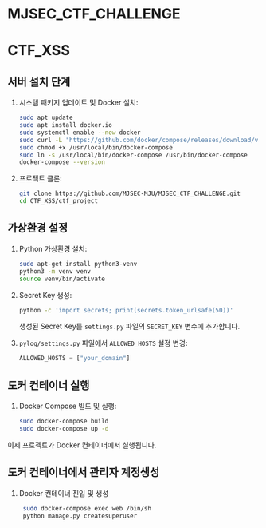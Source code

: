 # MJSEC_CTF_CHALLENGE

# CTF_XSS

## 서버 설치 단계
1. 시스템 패키지 업데이트 및 Docker 설치:
    ```sh
    sudo apt update
    sudo apt install docker.io
    sudo systemctl enable --now docker
    sudo curl -L "https://github.com/docker/compose/releases/download/v2.21.0/docker-compose-$(uname -s)-$(uname -m)" -o /usr/local/bin/docker-compose
    sudo chmod +x /usr/local/bin/docker-compose
    sudo ln -s /usr/local/bin/docker-compose /usr/bin/docker-compose
    docker-compose --version
    ```

2. 프로젝트 클론:
    ```sh
    git clone https://github.com/MJSEC-MJU/MJSEC_CTF_CHALLENGE.git
    cd CTF_XSS/ctf_project
    ```

## 가상환경 설정
1. Python 가상환경 설치:
    ```sh
    sudo apt-get install python3-venv
    python3 -m venv venv
    source venv/bin/activate
    ```

2. Secret Key 생성:
    ```sh
    python -c 'import secrets; print(secrets.token_urlsafe(50))'
    ```
    생성된 Secret Key를 `settings.py` 파일의 `SECRET_KEY` 변수에 추가합니다.

3. `pylog/settings.py` 파일에서 `ALLOWED_HOSTS` 설정 변경:
    ```python
    ALLOWED_HOSTS = ["your_domain"]
    ```

## 도커 컨테이너 실행
1. Docker Compose 빌드 및 실행:
    ```sh
    sudo docker-compose build
    sudo docker-compose up -d
    ```
이제 프로젝트가 Docker 컨테이너에서 실행됩니다.

## 도커 컨테이너에서 관리자 계정생성
1. Docker 컨테이너 진입 및 생성
   ```sh
    sudo docker-compose exec web /bin/sh
    python manage.py createsuperuser
    ```